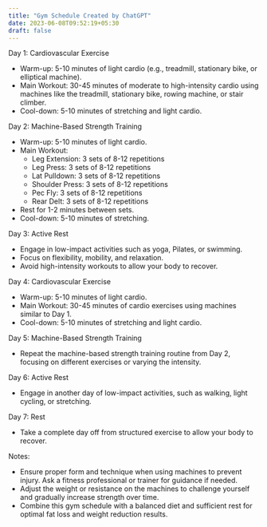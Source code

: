 ```yaml
---
title: "Gym Schedule Created by ChatGPT"
date: 2023-06-08T09:52:19+05:30
draft: false
---
```


Day 1: Cardiovascular Exercise

- Warm-up: 5-10 minutes of light cardio (e.g., treadmill, stationary bike, or elliptical machine).
- Main Workout: 30-45 minutes of moderate to high-intensity cardio using machines like the treadmill, stationary bike, rowing machine, or stair climber.
- Cool-down: 5-10 minutes of stretching and light cardio.

Day 2: Machine-Based Strength Training

- Warm-up: 5-10 minutes of light cardio.
- Main Workout:
  - Leg Extension: 3 sets of 8-12 repetitions
  - Leg Press: 3 sets of 8-12 repetitions
  - Lat Pulldown: 3 sets of 8-12 repetitions
  - Shoulder Press: 3 sets of 8-12 repetitions
  - Pec Fly: 3 sets of 8-12 repetitions
  - Rear Delt: 3 sets of 8-12 repetitions
- Rest for 1-2 minutes between sets.
- Cool-down: 5-10 minutes of stretching.

Day 3: Active Rest

- Engage in low-impact activities such as yoga, Pilates, or swimming.
- Focus on flexibility, mobility, and relaxation.
- Avoid high-intensity workouts to allow your body to recover.

Day 4: Cardiovascular Exercise

- Warm-up: 5-10 minutes of light cardio.
- Main Workout: 30-45 minutes of cardio exercises using machines similar to Day 1.
- Cool-down: 5-10 minutes of stretching and light cardio.

Day 5: Machine-Based Strength Training

- Repeat the machine-based strength training routine from Day 2, focusing on different exercises or varying the intensity.

Day 6: Active Rest

- Engage in another day of low-impact activities, such as walking, light cycling, or stretching.

Day 7: Rest

- Take a complete day off from structured exercise to allow your body to recover.

Notes:

- Ensure proper form and technique when using machines to prevent injury. Ask a fitness professional or trainer for guidance if needed.
- Adjust the weight or resistance on the machines to challenge yourself and gradually increase strength over time.
- Combine this gym schedule with a balanced diet and sufficient rest for optimal fat loss and weight reduction results.
